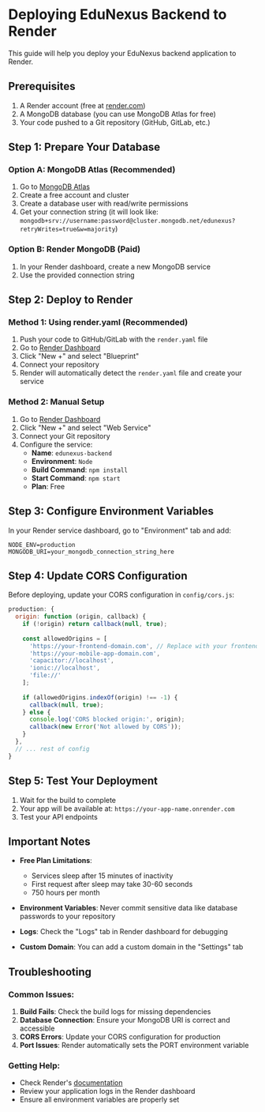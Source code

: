 # Deploying EduNexus Backend to Render

This guide will help you deploy your EduNexus backend application to Render.

## Prerequisites

1. A Render account (free at [render.com](https://render.com))
2. A MongoDB database (you can use MongoDB Atlas for free)
3. Your code pushed to a Git repository (GitHub, GitLab, etc.)

## Step 1: Prepare Your Database

### Option A: MongoDB Atlas (Recommended)
1. Go to [MongoDB Atlas](https://www.mongodb.com/atlas)
2. Create a free account and cluster
3. Create a database user with read/write permissions
4. Get your connection string (it will look like: `mongodb+srv://username:password@cluster.mongodb.net/edunexus?retryWrites=true&w=majority`)

### Option B: Render MongoDB (Paid)
1. In your Render dashboard, create a new MongoDB service
2. Use the provided connection string

## Step 2: Deploy to Render

### Method 1: Using render.yaml (Recommended)
1. Push your code to GitHub/GitLab with the `render.yaml` file
2. Go to [Render Dashboard](https://dashboard.render.com)
3. Click "New +" and select "Blueprint"
4. Connect your repository
5. Render will automatically detect the `render.yaml` file and create your service

### Method 2: Manual Setup
1. Go to [Render Dashboard](https://dashboard.render.com)
2. Click "New +" and select "Web Service"
3. Connect your Git repository
4. Configure the service:
   - **Name**: `edunexus-backend`
   - **Environment**: `Node`
   - **Build Command**: `npm install`
   - **Start Command**: `npm start`
   - **Plan**: Free

## Step 3: Configure Environment Variables

In your Render service dashboard, go to "Environment" tab and add:

```
NODE_ENV=production
MONGODB_URI=your_mongodb_connection_string_here
```

## Step 4: Update CORS Configuration

Before deploying, update your CORS configuration in `config/cors.js`:

```javascript
production: {
  origin: function (origin, callback) {
    if (!origin) return callback(null, true);
    
    const allowedOrigins = [
      'https://your-frontend-domain.com', // Replace with your frontend URL
      'https://your-mobile-app-domain.com',
      'capacitor://localhost',
      'ionic://localhost',
      'file://'
    ];
    
    if (allowedOrigins.indexOf(origin) !== -1) {
      callback(null, true);
    } else {
      console.log('CORS blocked origin:', origin);
      callback(new Error('Not allowed by CORS'));
    }
  },
  // ... rest of config
}
```

## Step 5: Test Your Deployment

1. Wait for the build to complete
2. Your app will be available at: `https://your-app-name.onrender.com`
3. Test your API endpoints

## Important Notes

- **Free Plan Limitations**: 
  - Services sleep after 15 minutes of inactivity
  - First request after sleep may take 30-60 seconds
  - 750 hours per month

- **Environment Variables**: Never commit sensitive data like database passwords to your repository

- **Logs**: Check the "Logs" tab in Render dashboard for debugging

- **Custom Domain**: You can add a custom domain in the "Settings" tab

## Troubleshooting

### Common Issues:

1. **Build Fails**: Check the build logs for missing dependencies
2. **Database Connection**: Ensure your MongoDB URI is correct and accessible
3. **CORS Errors**: Update your CORS configuration for production
4. **Port Issues**: Render automatically sets the PORT environment variable

### Getting Help:
- Check Render's [documentation](https://render.com/docs)
- Review your application logs in the Render dashboard
- Ensure all environment variables are properly set
